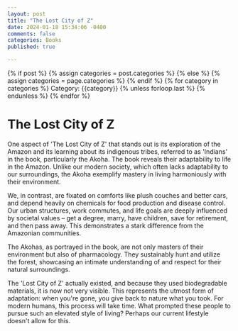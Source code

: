 ```yaml
---
layout: post
title: "The Lost City of Z"
date: 2024-01-18 15:34:06 -0400
comments: false
categories: Books
published: true

---
```

<div class="post-categories">
  {% if post %}
    {% assign categories = post.categories %}
  {% else %}
    {% assign categories = page.categories %}
  {% endif %}
  {% for category in categories %}
  Category: {{category}}
  {% unless forloop.last %}&nbsp;{% endunless %}
  {% endfor %}
</div>

# The Lost City of Z

One aspect of 'The Lost City of Z' that stands out is its exploration of the Amazon and its learning about its indigenous tribes, referred to as 'Indians' in the book, particularly the Akoha. The book reveals their adaptability to life in the Amazon. Unlike our modern society, which often lacks adaptability to our surroundings, the Akoha exemplify mastery in living harmoniously with their environment.

We, in contrast, are fixated on comforts like plush couches and better cars, and depend heavily on chemicals for food production and disease control. Our urban structures, work commutes, and life goals are deeply influenced by societal values – get a degree, marry, have children, save for retirement, and then pass away. This demonstrates a stark difference from the Amazonian communities.

The Akohas, as portrayed in the book, are not only masters of their environment but also of pharmacology. They sustainably hunt and utilize the forest, showcasing an intimate understanding of and respect for their natural surroundings.

The 'Lost City of Z' actually existed, and because they used biodegradable materials, it is now not very visible. This represents the utmost form of adaptation: when you're gone, you give back to nature what you took. For modern humans, this process will take time. What prompted these people to pursue such an elevated style of living? Perhaps our current lifestyle doesn't allow for this.
